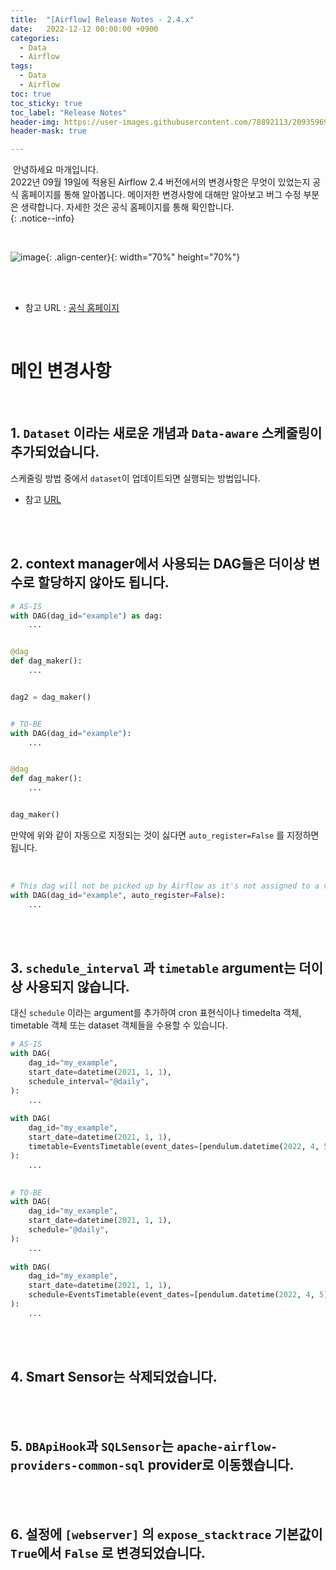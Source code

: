 ```yaml
---
title:  "[Airflow] Release Notes - 2.4.x"
date:   2022-12-12 00:00:00 +0900
categories:
  - Data
  - Airflow
tags:
  - Data
  - Airflow
toc: true
toc_sticky: true
toc_label: "Release Notes"
header-img: https://user-images.githubusercontent.com/78892113/209359696-bdb63ef2-8e14-41f2-8e04-2c29049aeabf.png
header-mask: true

---
```


&nbsp;안녕하세요 마개입니다.  
2022년 09월 19일에 적용된 Airflow 2.4 버전에서의 변경사항은 무엇이 있었는지 공식 홈페이지를 통해 알아봅니다. 메이저한 변경사항에 대해만 알아보고 버그 수정 부분은 생략합니다. 자세한 것은 공식 홈페이지를 통해 확인합니다.  
{: .notice--info}

<br>

![image](https://user-images.githubusercontent.com/78892113/209359696-bdb63ef2-8e14-41f2-8e04-2c29049aeabf.png){: .align-center}{: width="70%" height="70%"} 

<br><br>

* 참고 URL : <a href="https://airflow.apache.org/docs/apache-airflow/stable/release_notes.html#airflow-2-4-0-2022-09-19">공식 홈페이지</a>

<br>

# 메인 변경사항

<br>

## 1. `Dataset` 이라는 새로운 개념과 `Data-aware` 스케줄링이 추가되었습니다.

스케줄링 방법 중에서 `dataset`이 업데이트되면 실행되는 방법입니다.  
* 참고 <a href="https://airflow.apache.org/docs/apache-airflow/stable/concepts/datasets.html#">URL</a>

<br><br>

## 2. context manager에서 사용되는 DAG들은 더이상 변수로 할당하지 않아도 됩니다.

```python
# AS-IS
with DAG(dag_id="example") as dag:
    ...


@dag
def dag_maker():
    ...


dag2 = dag_maker()


# TO-BE
with DAG(dag_id="example"):
    ...


@dag
def dag_maker():
    ...


dag_maker()
```

만약에 위와 같이 자동으로 지정되는 것이 싫다면 `auto_register=False` 를 지정하면 됩니다.

<br>

```python
# This dag will not be picked up by Airflow as it's not assigned to a variable
with DAG(dag_id="example", auto_register=False):
    ...
```

<br><br>

## 3. `schedule_interval` 과 `timetable` argument는 더이상 사용되지 않습니다.

대신 `schedule` 이라는 argument를 추가하여 cron 표현식이나 timedelta 객체, timetable 객체 또는 dataset 객체들을 수용할 수 있습니다. 

```python
# AS-IS
with DAG(
    dag_id="my_example",
    start_date=datetime(2021, 1, 1),
    schedule_interval="@daily",
):
    ...
    
with DAG(
    dag_id="my_example",
    start_date=datetime(2021, 1, 1),
    timetable=EventsTimetable(event_dates=[pendulum.datetime(2022, 4, 5)]),
):
    ...

    
# TO-BE
with DAG(
    dag_id="my_example",
    start_date=datetime(2021, 1, 1),
    schedule="@daily",
):
    ...
    
with DAG(
    dag_id="my_example",
    start_date=datetime(2021, 1, 1),
    schedule=EventsTimetable(event_dates=[pendulum.datetime(2022, 4, 5)]),
):
    ...
```

<br><br>

## 4. Smart Sensor는 삭제되었습니다.

<br><br>

## 5. `DBApiHook`과 `SQLSensor`는 `apache-airflow-providers-common-sql` provider로 이동했습니다.

<br><br>

## 6. 설정에 `[webserver]` 의 `expose_stacktrace` 기본값이 `True`에서 `False` 로 변경되었습니다.